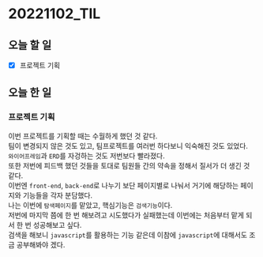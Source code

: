 # 20221102_TIL

## 오늘 할 일
- [X] 프로젝트 기획

## 오늘 한 일
### 프로젝트 기획
이번 프로젝트를 기획할 때는 수월하게 했던 것 같다. <br>
팀이 변경되지 않은 것도 있고, 팀프로젝트를 여러번 하다보니 익숙해진 것도 있었다.<br>
`와이어프레임`과 `ERD`를 자겅하는 것도 저번보다 빨라졌다.<br>
또한 저번에 피드백 했던 것들을 토대로 팀원들 간의 약속을 정해서 질서가 더 생긴 것 같다.<br>
이번엔 `front-end`, `back-end`로 나누기 보단 페이지별로 나눠서 거기에 해당하는 페이지와 기능들을 각자 분담했다.<br>
나는 이번에 `탐색페이지`를 맡았고, 핵심기능은 `검색기능`이다.<br>
저번에 마지막 쯤에 한 번 해보려고 시도했다가 실패했는데 이번에는 처음부터 맡게 되서 한 번 성공해보고 싶다.<br>
검색을 해보니 `javascript`를 활용하는 기능 같은데 이참에 `javascript`에 대해서도 조금 공부해봐야 겠다.<br>
